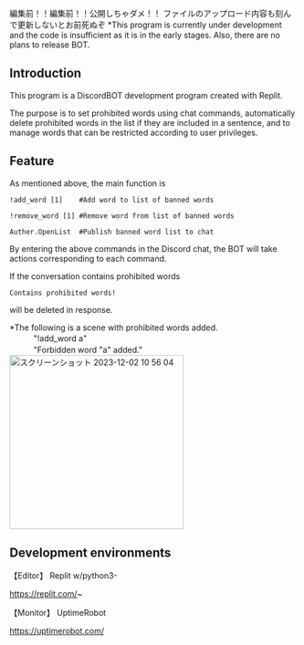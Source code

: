 編集前！！編集前！！公開しちゃダメ！！
ファイルのアップロード内容も刻んで更新しないとお前死ぬぞ
*This program is currently under development and the code is insufficient as it is in the early stages. Also, there are no plans to release BOT.





## **Introduction**

This program is a DiscordBOT development program created with Replit.

The purpose is to set prohibited words using chat commands, automatically delete prohibited words in the list if they are included in a sentence, and to manage words that can be restricted according to user privileges.

## **Feature**

As mentioned above, the main function is


`!add_word [1]    #Add word to list of banned words`

`!remove_word [1] #Remove word from list of banned words`
 
`Auther.OpenList  #Publish banned word list to chat`


By entering the above commands in the Discord chat, the BOT will take actions corresponding to each command.

If the conversation contains prohibited words


`Contains prohibited words!`

will be deleted in response.


*The following is a scene with prohibited words added.<br>
　　　"!add_word a"<br>
　　　"Forbidden word "a" added."<br>
<img width="305" alt="スクリーンショット 2023-12-02 10 56 04" src="https://github.com/Ken1414/WordPOLICE__DiscordBOT/assets/116622288/6604e47b-9ffe-4bf4-8d84-94411b26ec0a">




## **Development environments**

【Editor】 Replit w/python3-


https://replit.com/~


【Monitor】 UptimeRobot


https://uptimerobot.com/

